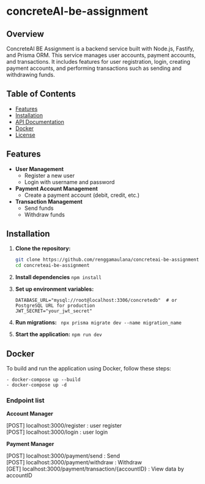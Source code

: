# concreteAI-be-assignment

## Overview

ConcreteAI BE Assignment is a backend service built with Node.js, Fastify, and Prisma ORM. This service manages user accounts, payment accounts, and transactions. It includes features for user registration, login, creating payment accounts, and performing transactions such as sending and withdrawing funds.

## Table of Contents

- [Features](#features)
- [Installation](#installation)
- [API Documentation](#api-documentation)
- [Docker](#docker)
- [License](#license)

## Features

- **User Management**
  - Register a new user
  - Login with username and password
- **Payment Account Management**
  - Create a payment account (debit, credit, etc.)
- **Transaction Management**
  - Send funds
  - Withdraw funds

## Installation

1. **Clone the repository:**

   ```bash
   git clone https://github.com/renggamaulana/concreteai-be-assignment.git
   cd concreteai-be-assignment
   ```
2. **Install dependencies** 
    ```npm install```

3. **Set up environment variables:**    
    ```
    DATABASE_URL="mysql://root@localhost:3306/concretedb"  # or PostgreSQL URL for production
    JWT_SECRET="your_jwt_secret"
    ```

4. **Run migrations:**
    ``` npx prisma migrate dev --name migration_name```

5. **Start the application:**
    ``` npm run dev ```

## Docker
To build and run the application using Docker, follow these steps:

```
- docker-compose up --build
- docker-compose up -d

```

### Endpoint list

**Account Manager** 

[POST] localhost:3000/register : user register <br>
[POST] localhost:3000/login : user login

**Payment Manager**

[POST] localhost:3000/payment/send : Send <br>
[POST] localhost:3000/payment/withdraw : Withdraw <br>
[GET] localhost:3000/payment/transaction/{accountID} : View data by accountID